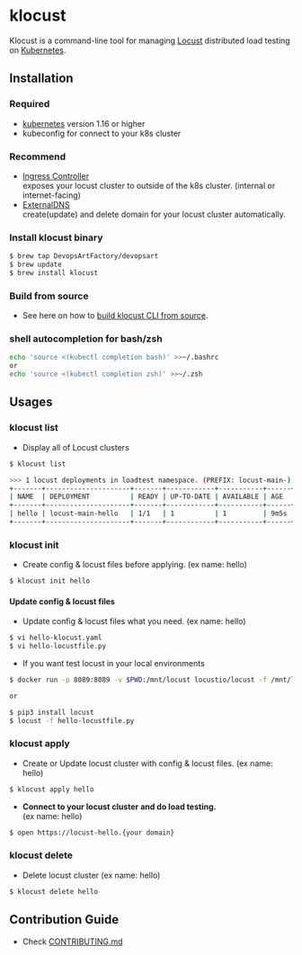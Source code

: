 # klocust
Klocust is a command-line tool for managing [Locust](https://locust.io/) distributed load testing on [Kubernetes](https://kubernetes.io/).  


## Installation
### Required
- [kubernetes](https://kubernetes.io/) version 1.16 or higher
- kubeconfig for connect to your k8s cluster

### Recommend
- [Ingress Controller](https://kubernetes.io/docs/concepts/services-networking/ingress-controllers/)   
   exposes your locust cluster to outside of the k8s cluster. (internal or internet-facing)
- [ExternalDNS](https://github.com/kubernetes-sigs/external-dns)   
   create(update) and delete domain for your locust cluster automatically.

### Install klocust binary
```bash
$ brew tap DevopsArtFactory/devopsart
$ brew update
$ brew install klocust 
``` 

### Build from source
- See here on how to [build klocust CLI from source](./docs/build_from_source.md).

### shell autocompletion for bash/zsh
```bash
echo 'source <(kubectl completion bash)' >>~/.bashrc
or
echo 'source <(kubectl completion zsh)' >>~/.zsh
```

## Usages

### klocust list
- Display all of Locust clusters
```bash
$ klocust list

>>> 1 locust deployments in loadtest namespace. (PREFIX: locust-main-)
+-------+---------------------+-------+------------+-----------+------+
| NAME  | DEPLOYMENT          | READY | UP-TO-DATE | AVAILABLE | AGE  |
+-------+---------------------+-------+------------+-----------+------+
| hello | locust-main-hello   | 1/1   | 1          | 1         | 9m5s |
+-------+---------------------+-------+------------+-----------+------+
```

### klocust init
- Create config & locust files before applying. (ex name: hello)
```bash
$ klocust init hello
```

#### Update config & locust files
- Update config & locust files what you need. (ex name: hello)
```bash
$ vi hello-klocust.yaml
$ vi hello-locustfile.py
```

- If you want test locust in your local environments
```bash
$ docker run -p 8089:8089 -v $PWD:/mnt/locust locustio/locust -f /mnt/locust/hello-locustfile.py

or 

$ pip3 install locust
$ locust -f hello-locustfile.py
```

### klocust apply
- Create or Update locust cluster with config & locust files. (ex name: hello)
```bash
$ klocust apply hello
```

- **Connect to your locust cluster and do load testing.**  
(ex name: hello)  
```bash
$ open https://locust-hello.{your domain}
```

### klocust delete
- Delete locust cluster (ex name: hello)
```bash
$ klocust delete hello
```

## Contribution Guide
- Check [CONTRIBUTING.md](CONTRIBUTING.md) 
